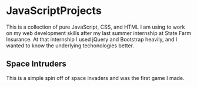 # JavaScriptProjects

This is a collection of pure JavaScript, CSS, and HTML I am using to work on my web development skills after my last summer internship at State Farm Insurance. At that internship I used jQuery and Bootstrap heavily, and I wanted to know the underlying techonologies better.

## Space Intruders

This is a simple spin off of space invaders and was the first game I made.
